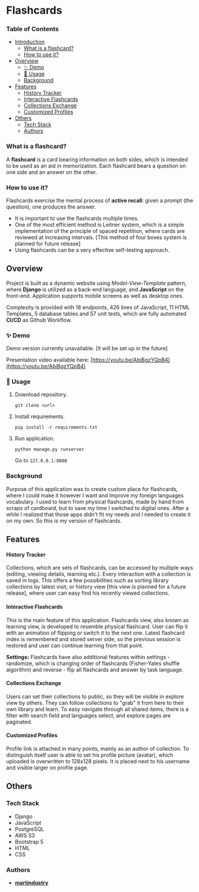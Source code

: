 # Flashcards <a name="introduction"></a>

### Table of Contents
- [Introduction](#introduction)
	- [What is a flashcard?](#what-is-a-flashcard)
	- [How to use it?](#how-to-use-flashcards)
- [Overview](#overview)
	- [✨ Demo](#demo)
	- [🚀 Usage](#usage)
	- [Background](#background)
- [Features](#features)
	- [History Tracker](#history-tracker)
	- [Interactive Flashcards](#interactive-flashcards)
	- [Collections Exchange](#collections-exchange)
	- [Customized Profiles](#customized-profiles)
- [Others](#others)
	- [Tech Stack](#tech-stack)
	- [Authors](#authors)

### What is a flashcard? <a name="what-is-a-flashcard"></a>
A **flashcard** is a card bearing information on both sides, which is intended to be used as an aid in memorization. Each flashcard bears a question on one side and an answer on the other.

### How to use it? <a name="how-to-use-flashcards"></a>
Flashcards exercise the mental process of **active recall**: given a prompt (the question), one produces the answer. 
- It is important to use the flashcards multiple times. 
- One of the most efficient method is Leitner system, which is a simple implementation of the principle of spaced repetition, where cards are reviewed at increasing intervals. [This method of four boxes system is planned for future release]
- Using flashcards can be a very effective self-testing approach.

## Overview <a name="overview"></a>

Project is built as a dynamic website using *Model-View-Template* pattern, where **Django** is utilized as a back-end language, and **JavaScript** on the front-end. Application supports mobile screens as well as desktop ones.

Complexity is provided with 18 endpoints, 426 lines of JavaScript, 11 HTML Templates, 5 database tables and 57 unit tests, which are fully automated **CI/CD** as Github Workflow.


### ✨ Demo <a name="demo"></a>
Demo version currently unavailable. [It will be set up in the future]

Presentation video available here: [https://youtu.be/AbiBgzYQpB4](https://youtu.be/AbiBgzYQpB4)

### 🚀 Usage <a name="usage"></a>
1. Download repository.
	``` 
    git clone <url> 
    ```
2. Install requirements.
	```
    pip install -r requirements.txt
    ```
3. Run application.
	```
    python manage.py runserver
    ```
	Go to ``` 127.0.0.1:8000 ```

### Background <a name="background"></a>
Purpose of this application was to create custom place for flashcards, where I could make it however I want and improve my foreign languages vocabulary. I used to learn from physical flashcards, made by hand from scraps of cardboard, but to save my time I switched to digital ones. After a while I realized that those apps didn't fit my needs and I needed to create it on my own. So this is my version of flashcards.

## Features <a name="features"></a>

#### History Tracker <a name="history-tracker"></a>
Collections, which are sets of flashcards, can be accessed by multiple ways (editing, viewing details, learning etc.). Every interaction with a collection is saved in logs. This offers a few possibilities such as sorting library collections by latest visit, or history view [this view is planned for a future release], where user can easy find his recently viewed collections.

#### Interactive Flashcards <a name="interactive-flashcards"></a>
This is the main feature of this application. Flashcards view, also known as learning view, is developed to resemble physical flashcard. User can flip it with an animation of flipping or switch it to the next one. Latest flashcard index is remembered and stored server side, so the previous session is restored and user can continue learning from that point.

**Settings:** Flashcards have also additional features within settings - randomize, which is changing order of flashcards (Fisher-Yates shuffle algorithm) and reverse - flip all flashcards and answer by task language.

#### Collections Exchange <a name="collections-exchange"></a>
Users can set their collections to public, so they will be visible in explore view by others. They can follow collections to "grab" it from here to their own library and learn. To easy navigate through all shared items, there is a filter with search field and languages select, and explore pages are paginated. 

#### Customized Profiles <a name="customized-profiles"></a>
Profile link is attached in many points, mainly as an author of collection. To distinguish itself user is able to set his profile picture (avatar), which uploaded is overwritten to 128x128 pixels. It is placed next to his username and visible larger on profile page.


## Others <a name="others"></a>

### Tech Stack <a name="tech-stack"></a>
- Django
- JavaScript
- PostgreSQL
- AWS S3
- Bootstrap 5
- HTML
- CSS


### Authors <a name="authors"></a>
 - **[martindustry](https://github.com/martindustry)**


